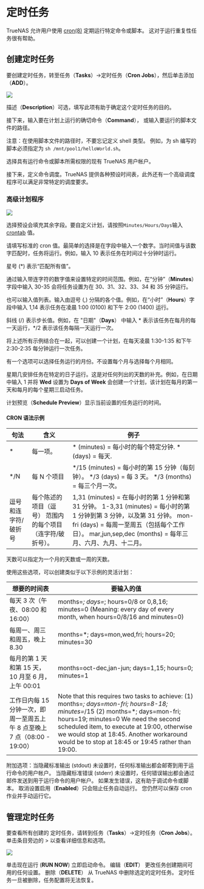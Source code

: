 # 定时任务



TrueNAS 允许用户使用 [cron(8)](https://man.openbsd.org/cron.8) 定期运行特定命令或脚本。 这对于运行重复性任务很有帮助。

## 创建定时任务

要创建定时任务，转至任务（**Tasks**）->定时任务（**Cron Jobs**），然后单击添加（**ADD**）。

![](https://www.truenas.com/docs/images/CORE/12.0/TasksCronJobsAdd.png)

描述（**Description**）可选，填写此项有助于确定这个定时任务的目的。

接下来，输入要在计划上运行的确切命令（**Command**）， 或输入要运行的脚本文件的路径。

注意：在使用脚本文件的路径时，不要忘记定义 shell 类型。 例如，为 sh 编写的脚本必须指定为 `sh /mnt/pool1/helloWorld.sh`。

选择具有运行命令或脚本所需权限的现有 TrueNAS 用户帐户。

接下来，定义命令调度。TrueNAS 提供各种预设时间表，此外还有一个高级调度程序可以满足非常特定的调度要求。

### 高级计划程序

![](https://www.truenas.com/docs/images/CORE/12.0/TasksAdvancedScheduler.png)

选择预设会填充其余字段。要自定义计划，请按照`Minutes/Hours/Days`输入 [crontab](https://www.freebsd.org/cgi/man.cgi?crontab%285%29) 值。

请填写标准的 cron 值。最简单的选择是在字段中输入一个数字。当时间值与该数字匹配时，任务将运行。例如，输入 10 表示任务在时间过十分钟时运行。

星号 (*) 表示“匹配所有值”。

通过输入带连字符的数字值来设置特定的时间范围。例如，在“分钟”（**Minutes**）字段中输入 30-35 会将任务设置为在 30、31、32、33、34 和 35 分钟运行。

也可以输入值列表。输入由逗号 (,) 分隔的各个值。例如，在“小时”（**Hours**）字段中输入 1,14 表示任务在凌晨 1:00 (0100) 和下午 2:00 (1400) 运行。

斜线 (/) 表示步长值。例如，在 "日期"（**Days**） 中输入 * 表示该任务在每月的每一天运行，*/2 表示该任务每隔一天运行一次。

将上述所有示例结合在一起，可以创建一个计划，在每天凌晨 1:30-1:35 和下午 2:30-2:35 每分钟运行一次任务。

有一个选项可以选择任务运行的月份。不设置每个月与选择每个月相同。

星期几安排任务在特定的日子运行。这是对任何列出的天数的补充。例如，在日期中输入 1 并将 **Wed** 设置为 **Days of Week** 会创建一个计划，该计划在每月的第一天和每月的每个星期三启动任务。

计划预览（**Schedule Preview**）显示当前设置的任务运行的时间。

#### CRON 语法示例

| 句法                | 含义                                                       | 例子                                                         |
| ------------------- | ---------------------------------------------------------- | ------------------------------------------------------------ |
| *                   | 每一项。                                                   | * (minutes) = 每小时的每个特定分钟. * (days) = 每天.         |
| */N                 | 每 N 个项目                                                | */15 (minutes) = 每小时的第 15 分钟（每刻钟）。 */3 (days) = 每 3 天。 */3 (months) = 每三个月一次。 |
| 逗号和连字符/破折号 | 每个陈述的项目（逗号） 范围内的每个项目（连字符/破折号）。 | 1,31 (minutes) = 在每小时的第 1 分钟和第 31 分钟。 1-3,31 (minutes) = 每小时的第 1 分钟到第 3 分钟，以及第 31 分钟。 mon-fri (days) = 每周一至周五（包括每个工作日）。 mar,jun,sep,dec (months) = 每年三月、六月、九月、十二月。 |

天数可以指定为一个月的天数或一周的天数。

使用这些选项，可以创建类似于以下示例的灵活计划：

| 想要的时间表                                                 | 要输入的值                                                   |
| ------------------------------------------------------------ | ------------------------------------------------------------ |
| 每天 3 次（午夜、08:00 和 16:00）                            | months=*; days=*; hours=0/8 or 0,8,16; minutes=0 (Meaning: every day of every month, when hours=0/8/16 and minutes=0) |
| 每周一、周三和周五，晚上 8.30                                | months=*; days=mon,wed,fri; hours=20; minutes=30             |
| 每月的第 1 天和第 15 天，10 月至 6 月，上午 00:01            | months=oct-dec,jan-jun; days=1,15; hours=0; minutes=1        |
| 工作日内每 15 分钟一次，即周一至周五上午 8 点至晚上 7 点（08:00 - 19:00） | Note that this requires two tasks to achieve: (1) months=*; days=mon-fri; hours=8-18; minutes=*/15 (2) months=*; days=mon-fri; hours=19; minutes=0 We need the second scheduled item, to execute at 19:00, otherwise we would stop at 18:45. Another workaround would be to stop at 18:45 or 19:45 rather than 19:00. |

附加选项：当隐藏标准输出 (stdout) 未设置时，任何标准输出都会邮寄到用于运行命令的用户帐户。
当隐藏标准错误 (stderr) 未设置时，任何错误输出都会通过邮件发送到用于运行命令的用户帐户。 如果发生错误，这有助于调试命令或脚本。
取消设置启用（**Enabled**）只会阻止任务自动运行。 您仍然可以保存 cron 作业并手动运行它。

## 管理定时任务

要查看所有创建的 定时任务，请转到任务（**Tasks**）->定时任务（**Cron Jobs**）。 单击条目旁边的 > 以查看详细信息和选项。

![](https://www.truenas.com/docs/images/CORE/12.0/TasksCronJobsOptions.png)

单击现在运行 (**RUN NOW**) 立即启动命令。 编辑（**EDIT**） 更改任务创建期间可用的任何设置。 删除（**DELETE**） 从 TrueNAS 中删除选定的定时任务。 定时任务一旦被删除，任务配置将无法恢复。